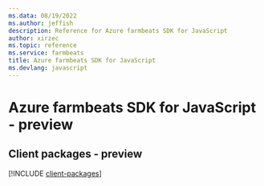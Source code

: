 ```yaml
---
ms.data: 08/19/2022
ms.author: jeffish
description: Reference for Azure farmbeats SDK for JavaScript
author: xirzec
ms.topic: reference
ms.service: farmbeats
title: Azure farmbeats SDK for JavaScript
ms.devlang: javascript
---
```

# Azure farmbeats SDK for JavaScript - preview

## Client packages - preview
[!INCLUDE [client-packages](farmbeats-client-index.md)]
